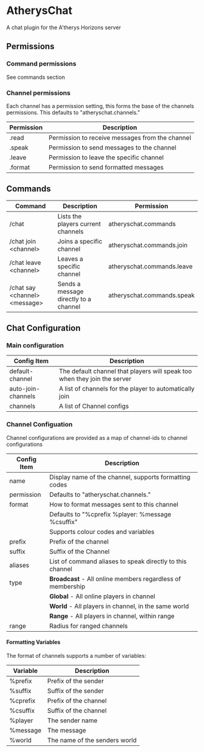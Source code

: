 # AtherysChat
A chat plugin for the A'therys Horizons server

## Permissions

### Command permissions

See commands section

### Channel permissions

Each channel has a permission setting, this forms the base of the channels permissions.
This defaults to "atheryschat.channels.<channel-id>"

| Permission | Description |
|---|---|
| .read | Permission to receive messages from the channel |
| .speak | Permission to send messages to the channel |
| .leave | Permission to leave the specific channel |
| .format | Permission to send formatted messages |

## Commands

| Command | Description | Permission |
|---|---|---|
| /chat | Lists the players current channels | atheryschat.commands |
| /chat join \<channel\> | Joins a specific channel | atheryschat.commands.join |
| /chat leave \<channel\> | Leaves a specific channel | atheryschat.commands.leave |
| /chat say \<channel\> \<message\> | Sends a message directly to a channel | atheryschat.commands.speak |

## Chat Configuration

### Main configuration

| Config Item | Description |
|---|---|
| default-channel | The default channel that players will speak too when they join the server |
| auto-join-channels | A list of channels for the player to automatically join |
| channels | A list of Channel configs |

### Channel Configuation

Channel configurations are provided as a map of channel-ids to channel configurations

| Config Item | Description |
|---|---|
| name | Display name of the channel, supports formatting codes |
| permission | Defaults to "atheryschat.channels.<channel-id>" |
| format | How to format messages sent to this channel |
|        | Defaults to "%cprefix %player: %message %csuffix"
|        | Supports colour codes and variables
| prefix | Prefix of the channel |
| suffix | Suffix of the Channel |
| aliases | List of command aliases to speak directly to this channel |
| type | **Broadcast** - All online members regardless of membership |
|      | **Global** - All online players in channel |
|      | **World** - All players in channel, in the same world |
|      | **Range** - All players in channel, within range |
| range | Radius for ranged channels |

#### Formatting Variables

The format of channels supports a number of variables:

| Variable | Description
|---|---|
| %prefix | Prefix of the sender |
| %suffix | Suffix of the sender |
| %cprefix | Prefix of the channel |
| %csuffix | Suffix of the channel |
| %player | The sender name |
| %message | The message |
| %world | The name of the senders world |
